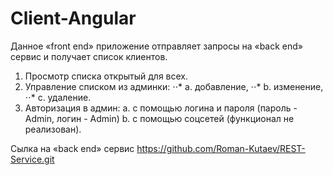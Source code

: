 # Client-Angular
Данное «front end» приложение отправляет запросы на «back end» сервис и получает список клиентов.
1) Просмотр списка открытый для всех.
2) Управление списком из админки:
⋅⋅* a. добавление,
⋅⋅* b. изменение,
⋅⋅* с. удаление.
3) Авторизация в админ:
  a. с помощью логина и пароля (пароль - Admin, логин - Admin)
  b. с помощью соцсетей (функционал не реализован).
  
  Сылка на «back end» сервис <https://github.com/Roman-Kutaev/REST-Service.git>
